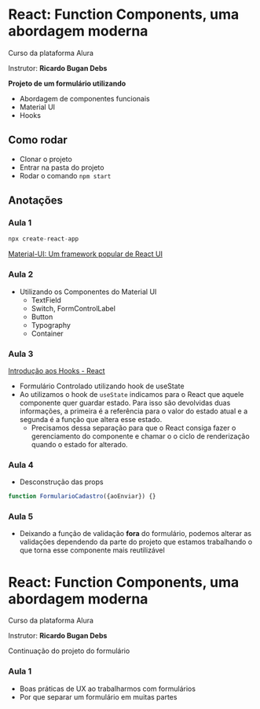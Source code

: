 # React: Function Components, uma abordagem moderna

Curso da plataforma Alura

Instrutor: **Ricardo Bugan Debs**

**Projeto de um formulário utilizando**

- Abordagem de componentes funcionais
- Material UI
- Hooks

## Como rodar

- Clonar o projeto
- Entrar na pasta do projeto
- Rodar o comando `npm start`

## Anotações

### Aula 1

```jsx
npx create-react-app 
```

[Material-UI: Um framework popular de React UI](https://material-ui.com/pt/)
### Aula 2

- Utilizando os Componentes do Material UI
    - TextField
    - Switch, FormControlLabel
    - Button
    - Typography
    - Container

### Aula 3

[Introdução aos Hooks - React](https://pt-br.reactjs.org/docs/hooks-intro.html)

- Formulário Controlado utilizando hook de useState
- Ao utilizamos o hook de `useState` indicamos para o React que aquele componente quer guardar estado. Para isso são devolvidas duas informações, a primeira é a referência para o valor do estado atual e a segunda é a função que altera esse estado.
    - Precisamos dessa separação para que o React consiga fazer o gerenciamento do componente e chamar o o ciclo de renderização quando o estado for alterado.

### Aula 4

- Desconstrução das props

```jsx
function FormularioCadastro({aoEnviar}) {}
```

### Aula 5

- Deixando a função de validação **fora** do formulário, podemos alterar as validações dependendo da parte do projeto que estamos trabalhando o que torna esse componente mais reutilizável

# React: Function Components, uma abordagem moderna
Curso da plataforma Alura

Instrutor: **Ricardo Bugan Debs**

Continuação do projeto do formulário

### Aula 1
- Boas práticas de UX ao trabalharmos com formulários
- Por que separar um formulário em muitas partes